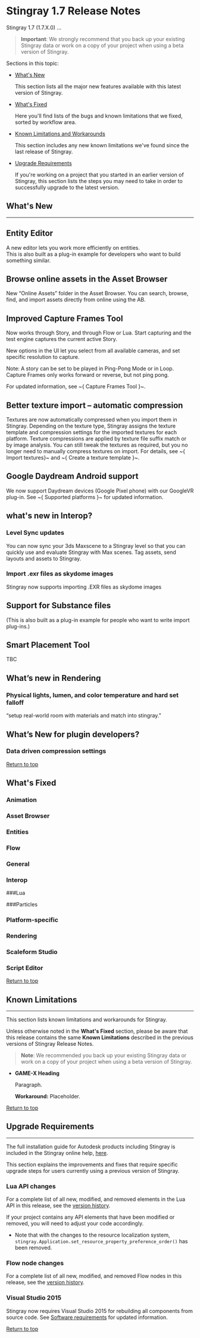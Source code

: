 # Stingray 1.7 Release Notes
<a name="top"></a>

Stingray 1.7 (1.7.X.0) ...

> **Important**: We strongly recommend that you back up your existing Stingray data or work on a copy of your project when using a beta version of Stingray.

Sections in this topic:

-	[What's New](#whats-new)

	This section lists all the major new features available with this latest version of Stingray.

-	[What's Fixed](#whats-fixed)

	Here you'll find lists of the bugs and known limitations that we fixed, sorted by workflow area.

-	[Known Limitations and Workarounds](#known-limitations)

	This section includes any new known limitations we've found since the last release of Stingray.

-	[Upgrade Requirements](#upgrade-requirements)

	If you're working on a project that you started in an earlier version of Stingray, this section lists the steps you may need to take in order to successfully upgrade to the latest version.

## What's New

* * *

## Entity Editor

A new editor lets you work more efficiently on entities.  
This is also built as a plug-in example for developers who want to build something similar.

## Browse online assets in the Asset Browser
New “Online Assets” folder in the Asset Browser. You can search, browse, find, and import assets directly from online using the AB.

## Improved Capture Frames Tool

Now works through Story, and through Flow or Lua.
Start capturing and the test engine captures the current active Story.

New options in the UI let you select from all available cameras, and set specific resolution to capture.

Note: A story can be set to be played in Ping-Pong Mode or in Loop. Capture Frames only works forward or reverse, but not ping pong.

For updated information, see ~{ Capture Frames Tool }~.

## Better texture import – automatic compression

Textures are now automatically compressed when you import them in Stingray. Depending on the texture type, Stingray assigns the texture template and compression settings for the imported textures for each platform. Texture compressions are applied by texture file suffix match or by image analysis. You can still tweak the textures as required, but you no longer need to manually compress textures on import. For details, see ~{ Import textures}~ and ~{ Create a texture template }~.

## Google Daydream Android support

We now support Daydream devices (Google Pixel phone) with our GoogleVR plug-in. See ~{ Supported platforms }~ for updated information.

## what's new in Interop?

### Level Sync updates

You can now sync your 3ds Maxscene to a Stingray level so that you can quickly use and evaluate Stingray with Max scenes.
Tag assets, send layouts and assets to Stingray.

### Import .exr files as skydome images

Stingray now supports importing .EXR files as skydome images

## Support for Substance files

(This is also built as a plug-in example for people who want to write import plug-ins.)

## Smart Placement Tool

TBC

## What’s new in Rendering

### Physical lights, lumen, and color temperature and hard set falloff

“setup real-world room with materials and match into stingray.”

## What’s New for plugin developers?

### Data driven compression settings

[Return to top](#top)

## What's Fixed

### Animation

### Asset Browser

### Entities

### Flow

### General

### Interop

###Lua

###Particles

### Platform-specific

### Rendering

### Scaleform Studio

### Script Editor

[Return to top](#top)

## Known Limitations

* * *

This section lists known limitations and workarounds for Stingray.

Unless otherwise noted in the **What's Fixed** section, please be aware that this release contains the same **Known Limitations** described in the previous versions of Stingray Release Notes.

> **Note**: We recommended you back up your existing Stingray data or work on a copy of your project when using a beta version of Stingray.

- **GAME-X Heading**

	Paragraph.

	**Workaround:** Placeholder.

[Return to top](#top)

## Upgrade Requirements

* * *

The full installation guide for Autodesk products including Stingray is included in the Stingray online help, [here](http://www.autodesk.com/stingray-install-ENU "here").

This section explains the improvements and fixes that require specific upgrade steps for users currently using a previous version of Stingray.

### Lua API changes

For a complete list of all new, modified, and removed elements in the Lua API in this release, see the [version history](../../lua_ref/versions.html).

If your project contains any API elements that have been modified or removed, you will need to adjust your code accordingly.

-	Note that with the changes to the resource localization system, `stingray.Application.set_resource_property_preference_order()` has been removed.

### Flow node changes

For a complete list of all new, modified, and removed Flow nodes in this release, see the [version history](../../flow_ref/versions.html).

### Visual Studio 2015

Stingray now requires Visual Studio 2015 for rebuilding all components from source code. See [Software requirements](http://help.autodesk.com/view/Stingray/ENU/?guid=__source_access_getting_started_software_requirements_html) for updated information.

[Return to top](#top)
